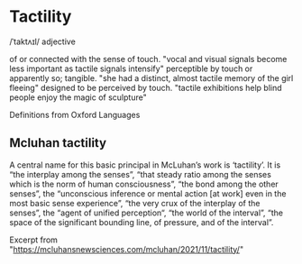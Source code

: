 # Tactility
/ˈtaktʌɪl/ adjective

of or connected with the sense of touch.
"vocal and visual signals become less important as tactile signals intensify"
perceptible by touch or apparently so; tangible.
"she had a distinct, almost tactile memory of the girl fleeing"
designed to be perceived by touch.
"tactile exhibitions help blind people enjoy the magic of sculpture"

Definitions from Oxford Languages

## Mcluhan tactility

A central name for this basic principal in McLuhan’s work is ‘tactility’. It is “the interplay among the senses”, “that steady ratio among the senses which is the norm of human consciousness”, “the bond among the other senses”, the “unconscious inference or mental action [at work] even in the most basic sense experience”, “the very crux of the interplay of the senses”, the “agent of unified perception“, “the world of the interval”, “the space of the significant bounding line, of pressure, and of the interval”.

Excerpt from "https://mcluhansnewsciences.com/mcluhan/2021/11/tactility/"
